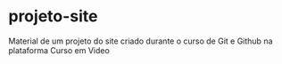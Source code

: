 # projeto-site
 Material de um projeto do site criado durante o curso de Git e Github na plataforma Curso em Video
